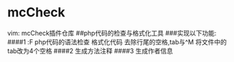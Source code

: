 # mcCheck
vim: mcCheck插件仓库
##php代码的检查与格式化工具
###实现以下功能:
  ####1 :F
      php代码的语法检查
      格式化代码
      去除行尾的空格,tab与^M
      将文件中的tab改为4个空格
  ####2 <F12> 生成方法注释
  ####3 <F4> 生成作者信息
